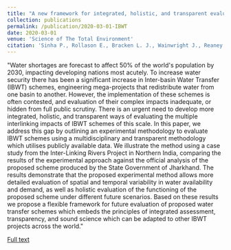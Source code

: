 ```yaml
---
title: "A new framework for integrated, holistic, and transparent evaluation of inter-basin water transfer schemes"
collection: publications
permalink: /publication/2020-03-01-IBWT
date: 2020-03-01
venue: 'Science of The Total Environment'
citation: 'Sinha P., Rollason E., Bracken L. J., Wainwright J., Reaney S. M., 2020: &quot;A new framework for integrated, holistic, and transparent evaluation of inter-basin water transfer schemes.&quot; Science of The Total Environment, Volume 721, 15 June 2020, 137646. '
---
```

"Water shortages are forecast to affect 50% of the world's population by 2030, impacting developing nations most acutely. To increase water security there has been a significant increase in Inter-basin Water Transfer (IBWT) schemes, engineering mega-projects that redistribute water from one basin to another. However, the implementation of these schemes is often contested, and evaluation of their complex impacts inadequate, or hidden from full public scrutiny. There is an urgent need to develop more integrated, holistic, and transparent ways of evaluating the multiple interlinking impacts of IBWT schemes of this scale. In this paper, we address this gap by outlining an experimental methodology to evaluate IBWT schemes using a multidisciplinary and transparent methodology which utilises publicly available data. We illustrate the method using a case study from the Inter-Linking Rivers Project in Northern India, comparing the results of the experimental approach against the official analysis of the proposed scheme produced by the State Government of Jharkhand. The results demonstrate that the proposed experimental method allows more detailed evaluation of spatial and temporal variability in water availability and demand, as well as holistic evaluation of the functioning of the proposed scheme under different future scenarios. Based on these results we propose a flexible framework for future evaluation of proposed water transfer schemes which embeds the principles of integrated assessment, transparency, and sound science which can be adapted to other IBWT projects across the world."

[Full text](https://doi.org/10.1016/j.scitotenv.2020.137646)
